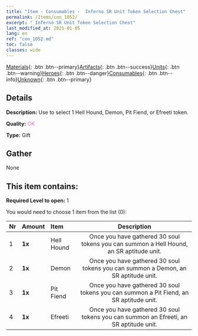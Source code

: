 ```yaml
---
title: "Item - Consumables -  Inferno SR Unit Token Selection Chest"
permalink: /Items/con_1052/
excerpt: " Inferno SR Unit Token Selection Chest"
last_modified_at: 2021-01-05
lang: en
ref: "con_1052.md"
toc: false
classes: wide
---
```

 [Materials](/Items/){: .btn .btn--primary}[Artifacts](/Items/Artifacts/){: .btn .btn--success}[Units](/Items/Units/){: .btn .btn--warning}[Heroes](/Items/Heroes/){: .btn .btn--danger}[Consumables](/Items/Consumables/){: .btn .btn--info}[Unknown](/Items/Unknown/){: .btn .btn--primary}

## Details
 **Description:** Use to select 1 Hell Hound, Demon, Pit Fiend, or Efreeti token.

 **Quality:** <span style="color: #DA70D6">OK</span>

 **Type:** Gift

## Gather

  None

## This item contains:

 **Required Level to open:** 1

 You would need to choose 1 item from the list (0):

  | Nr | Amount |     Item    | Description |
  |:---|:-------|:------------|:-----------:|
  | 1 |  **1x** | Hell Hound | Once you have gathered 30 soul tokens you can summon a Hell Hound, an SR aptitude unit.  | 
  | 2 |  **1x** | Demon | Once you have gathered 30 soul tokens you can summon a Demon, an SR aptitude unit.  | 
  | 3 |  **1x** | Pit Fiend | Once you have gathered 30 soul tokens you can summon a Pit Fiend, an SR aptitude unit.  | 
  | 4 |  **1x** | Efreeti | Once you have gathered 30 soul tokens you can summon an Efreeti, an SR aptitude unit.  | 
